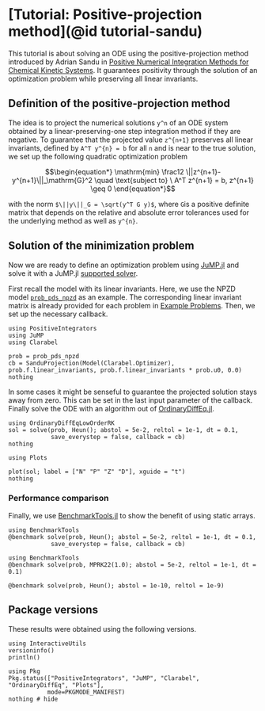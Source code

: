 # [Tutorial: Positive-projection method](@id tutorial-sandu)

This tutorial is about solving an ODE using the positive-projection method introduced by Adrian Sandu in [Positive Numerical Integration Methods for Chemical Kinetic Systems](https://doi.org/10.1006%2Fjcph.2001.6750). It guarantees positivity through the solution of an optimization problem while preserving all linear invariants.


## Definition of the positive-projection method

The idea is to project the numerical solutions ``y^n`` of an ODE system obtained by a linear-preserving-one step integration method if they are negative. To guarantee that the projected value ``z^{n+1}`` preserves all linear invariants, defined by ``A^T y^{n} = b`` for all ``n`` and is near to the true solution, we set up the following quadratic optimization problem
```math
\begin{equation*}
\mathrm{min} \frac12 \||z^{n+1}-y^{n+1}\||_\mathrm{G}^2 \quad \text{subject to} \ A^T z^{n+1} = b, z^{n+1} \geq 0
\end{equation*}
```
with the norm ```$\||y\||_G = \sqrt(y^T G y)$```, where ```G```is a positive definite matrix that depends on the relative and absolute error tolerances used for the underlying method as well as ``y^{n}``.

## Solution of the minimization problem

Now we are ready to define an optimization problem using [JuMP.jl](https://jump.dev/) and solve it with a JuMP.jl [supported solver](https://jump.dev/JuMP.jl/stable/installation/#Supported-solvers). 

First recall the model with its linear invariants. Here, we use the NPZD model [`prob_pds_npzd`](@ref) as an example. The corresponding linear invariant matrix is already provided for each problem in [Example Problems](https://NumericalMathematics.github.io/PositiveIntegrators.jl/dev/api_reference/#Example-problems). Then, we set up the necessary callback. 

```@example Sandu_NPZD
using PositiveIntegrators
using JuMP
using Clarabel

prob = prob_pds_npzd
cb = SanduProjection(Model(Clarabel.Optimizer), prob.f.linear_invariants, prob.f.linear_invariants * prob.u0, 0.0)
nothing
```
In some cases it might be senseful to guarantee the projected solution stays away from zero. This can be set in the last input parameter of the callback.
Finally solve the ODE with an algorithm out of [OrdinaryDiffEq.jl](https://docs.sciml.ai/OrdinaryDiffEq/stable/).
```@example Sandu_NPZD
using OrdinaryDiffEqLowOrderRK
sol = solve(prob, Heun(); abstol = 5e-2, reltol = 1e-1, dt = 0.1,
            save_everystep = false, callback = cb)
nothing
```

```@example Sandu_NPZD
using Plots

plot(sol; label = ["N" "P" "Z" "D"], xguide = "t")
nothing
```


### Performance comparison

Finally, we use [BenchmarkTools.jl](https://github.com/JuliaCI/BenchmarkTools.jl)
to show the benefit of using static arrays.

```@example Sandu_NPZD
using BenchmarkTools
@benchmark solve(prob, Heun(); abstol = 5e-2, reltol = 1e-1, dt = 0.1,
            save_everystep = false, callback = cb)
```

```@example Sandu_NPZD
using BenchmarkTools
@benchmark solve(prob, MPRK22(1.0); abstol = 5e-2, reltol = 1e-1, dt = 0.1)
```

```@example Sandu_NPZD
@benchmark solve(prob, Heun(); abstol = 1e-10, reltol = 1e-9)
```

## Package versions

These results were obtained using the following versions.
```@example NPZD
using InteractiveUtils
versioninfo()
println()

using Pkg
Pkg.status(["PositiveIntegrators", "JuMP", "Clarabel", "OrdinaryDiffEq", "Plots"],
           mode=PKGMODE_MANIFEST)
nothing # hide
```
